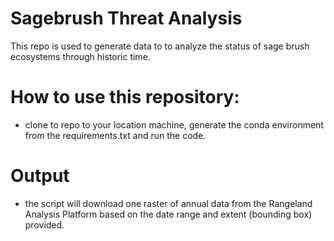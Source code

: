 # Sagebrush Threat Analysis
This repo is used to generate data to to analyze the status of sage brush ecosystems through historic time.

# How to use this repository:
- clone to repo to your location machine, generate the conda environment from the requirements.txt and run the code. 

# Output
- the script will download one raster of annual data from the Rangeland Analysis Platform based on the date range and extent (bounding box) provided.

